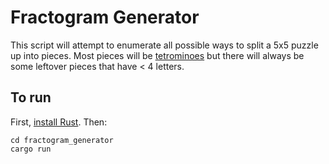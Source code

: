 # Fractogram Generator

This script will attempt to enumerate all possible ways to split a 5x5 puzzle up
into pieces. Most pieces will be
[tetrominoes](https://en.wikipedia.org/wiki/Tetromino) but there will always be
some leftover pieces that have < 4 letters.

## To run

First, [install Rust](https://www.rust-lang.org/tools/install). Then:

```
cd fractogram_generator
cargo run
```